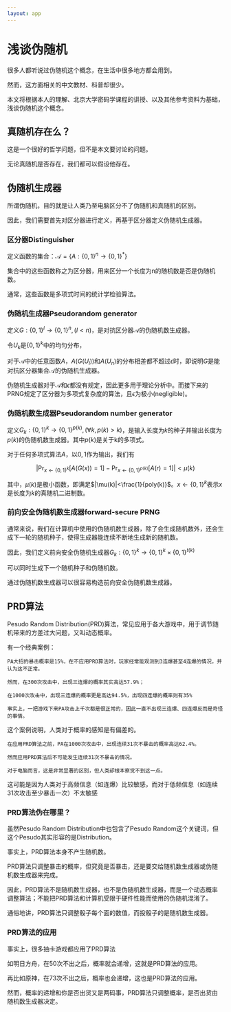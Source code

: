 ```yaml
---
layout: app
---
```


# 浅谈伪随机

很多人都听说过伪随机这个概念，在生活中很多地方都会用到。

然而，这方面相关的中文教材、科普却很少。

本文将根据本人的理解、北京大学密码学课程的讲授、以及其他参考资料为基础，浅谈伪随机这个概念。

## 真随机存在么？

这是一个很好的哲学问题，但不是本文要讨论的问题。

无论真随机是否存在，我们都可以假设他存在。

## 伪随机生成器

所谓伪随机，目的就是让人类乃至电脑区分不了伪随机和真随机的区别。

因此，我们需要首先对区分器进行定义，再基于区分器定义伪随机生成器。

### 区分器Distinguisher

定义函数的集合：$\mathcal{A}=\{A:\{0,1\}^n\rightarrow \{0,1\}^*\}$

集合中的这些函数称之为区分器，用来区分一个长度为n的随机数是否是伪随机数。

通常，这些函数是多项式时间的统计学检验算法。

### 伪随机生成器Pseudorandom generator

定义$G:\{0,1\}^l\rightarrow\{0,1\}^n,(l<n)$，是对抗区分器$\mathcal{A}$的伪随机数生成器。

令$U_k$是$\{0,1\}^k$中的均匀分布，

对于$\mathcal{A}$中的任意函数$A$，$A(G(U_l))$和$A(U_n)$的分布相差都不超过$\epsilon$时，即说明$G$是能对抗区分器集合$\mathcal{A}$的伪随机生成器。

伪随机生成器对于$\mathcal{A}$和$\epsilon$都没有规定，因此更多用于理论分析中。而接下来的PRNG规定了区分器为多项式复杂度的算法，且$\epsilon$为极小(negligible)。

### 伪随机数生成器Pseudorandom number generator

定义$G_k:\{0,1\}^k\rightarrow\{0,1\}^{p(k)},(\forall k,p(k)>k)$，是输入长度为$k$的种子并输出长度为$p(k)$的伪随机数生成器。其中$p(k)$是关于k的多项式。

对于任何多项式算法$A$，以$0,1$作为输出，我们有

$$
\left|\Pr_{x\leftarrow\{0,1\}^k}[A(G(x))=1]-\Pr_{x\leftarrow\{0,1\}^{p(k)}}[A(r)=1]\right|<\mu(k)
$$

其中，$\mu(k)$​​ 是极小函数，即满足$|\mu(k)|<\frac{1}{poly(k)}$​​​。$x\leftarrow\{0,1\}^k$​表示$x$​是长度为$k$的真随机二进制数。


### 前向安全伪随机数生成器forward-secure PRNG

通常来说，我们在计算机中使用的伪随机数生成器，除了会生成随机数外，还会生成下一轮的随机种子，使得生成器能连续不断地生成新的随机数。

因此，我们定义前向安全伪随机生成器$G_k:\{0,1\}^k\rightarrow\{0,1\}^k\times \{0,1\}^{t(k)}$​

可以同时生成下一个随机种子和伪随机数。

通过伪随机数生成器可以很容易构造前向安全伪随机数生成器。

## PRD算法

Pesudo Random Distribution(PRD)算法，常见应用于各大游戏中，用于调节随机带来的方差过大问题，又叫动态概率。

有一个经典案例：

```
PA大招的暴击概率是15%，在不应用PRD算法时，玩家经常能观测到3连爆甚至4连爆的情况，并认为这不正常。

然而，在300次攻击中，出现三连爆的概率其实高达57.9%；

在1000次攻击中，出现三连爆的概率更是高达94.5%，出现四连爆的概率则有35%

事实上，一把游戏下来PA攻击上千次都是很正常的，因此一直不出现三连爆、四连爆反而是奇怪的事情。
```

这个案例说明，人类对于概率的感知是有偏差的。

```
在应用PRD算法之前，PA在1000次攻击中，出现连续31次不暴击的概率高达62.4%。

然而应用PRD算法后不可能发生连续31次不暴击的情况。

对于电脑而言，这是非常显著的区别，但人类却根本察觉不到这一点。
```

这可能是因为人类对于高频信息（如连爆）比较敏感，而对于低频信息（如连续31次攻击至少暴击一次）不太敏感

### PRD算法伪在哪里？

虽然Pesudo Random Distribution中也包含了Pesudo Random这个关键词，但这个Pesudo其实形容的是Distribution。

事实上，PRD算法本身不产生随机数。

PRD算法只调整暴击的概率，但究竟是否暴击，还是要交给随机数生成器或伪随机数生成器来完成。

因此，PRD算法不是随机数生成器，也不是伪随机数生成器，而是一个动态概率调整算法；不能把PRD算法和计算机受限于硬件性能而使用的伪随机混淆了。

通俗地讲，PRD算法只调整骰子每个面的数值，而投骰子的是随机数生成器。

### PRD算法的应用

事实上，很多抽卡游戏都应用了PRD算法

如明日方舟，在50次不出之后，概率就会递增，这就是PRD算法的应用。

再比如原神，在73次不出之后，概率也会递增，这也是PRD算法的应用。

然而，概率的递增和你是否出货又是两码事，PRD算法只调整概率，是否出货由随机数生成器决定。